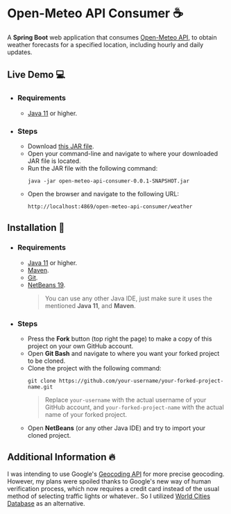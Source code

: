 # Open-Meteo API Consumer ☕

A **Spring Boot** web application that consumes 
[Open-Meteo API](https://open-meteo.com/), 
to obtain weather forecasts for a specified location, including hourly and daily updates. </br>

## Live Demo 💻

- ### Requirements

  - [Java 11](https://docs.aws.amazon.com/corretto/latest/corretto-11-ug/downloads-list.html) or higher.

- ### Steps

  - Download [this JAR file](https://github.com/arzak21st/open-meteo-api-consumer/releases/download/v0.0.1-SNAPSHOT/open-meteo-api-consumer-0.0.1-SNAPSHOT.jar).
  - Open your command-line and navigate to where your downloaded JAR file is located.
  - Run the JAR file with the following command:
      ```
      java -jar open-meteo-api-consumer-0.0.1-SNAPSHOT.jar
      ```
  - Open the browser and navigate to the following URL:
      ```
      http://localhost:4869/open-meteo-api-consumer/weather
      ```

## Installation 🔌

- ### Requirements

  - [Java 11](https://docs.aws.amazon.com/corretto/latest/corretto-11-ug/downloads-list.html) or higher.
  - [Maven](https://maven.apache.org/download.cgi).
  - [Git](https://git-scm.com/downloads).
  - [NetBeans 19](https://netbeans.apache.org/front/main/download/nb19/).
    > You can use any other Java IDE, just make sure it uses the mentioned **Java 11**, and **Maven**. </br>

- ### Steps

  - Press the **Fork** button (top right the page) to make a copy of this project on your own GitHub account.
  - Open **Git Bash** and navigate to where you want your forked project to be cloned.
  - Clone the project with the following command:
      ```
      git clone https://github.com/your-username/your-forked-project-name.git
      ```
      > Replace `your-username` with the actual username of your GitHub account, and `your-forked-project-name` with the actual name of your forked project. </br>
  - Open **NetBeans** (or any other Java IDE) and try to import your cloned project.

## Additional Information 🔥

I was intending to use Google's 
[Geocoding API](https://developers.google.com/maps/documentation/geocoding/overview) 
for more precise geocoding. 
However, my plans were spoiled thanks to Google's new way of human verification process, 
which now requires a credit card instead of the usual method of selecting traffic lights or whatever.. 
So I utilized 
[World Cities Database](https://simplemaps.com/data/world-cities) 
as an alternative. </br>
